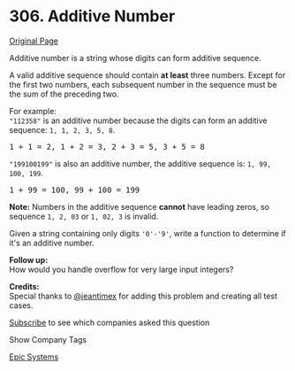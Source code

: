 # 306. Additive Number

[Original Page](https://leetcode.com/problems/additive-number/)

Additive number is a string whose digits can form additive sequence.

A valid additive sequence should contain **at least** three numbers. Except for the first two numbers, each subsequent number in the sequence must be the sum of the preceding two.

For example:  
`"112358"` is an additive number because the digits can form an additive sequence: `1, 1, 2, 3, 5, 8`.

<pre>1 + 1 = 2, 1 + 2 = 3, 2 + 3 = 5, 3 + 5 = 8</pre>

`"199100199"` is also an additive number, the additive sequence is: `1, 99, 100, 199`.

<pre>1 + 99 = 100, 99 + 100 = 199</pre>

**Note:** Numbers in the additive sequence **cannot** have leading zeros, so sequence `1, 2, 03` or `1, 02, 3` is invalid.

Given a string containing only digits `'0'-'9'`, write a function to determine if it's an additive number.

**Follow up:**  
How would you handle overflow for very large input integers?

**Credits:**  
Special thanks to [@jeantimex](https://leetcode.com/discuss/user/jeantimex) for adding this problem and creating all test cases.

<div>

[Subscribe](/subscribe/) to see which companies asked this question

</div>

<div>

<div id="company_tags" class="btn btn-xs btn-warning">Show Company Tags</div>

<span class="hidebutton">[Epic Systems](/company/epic-systems/)</span></div>
